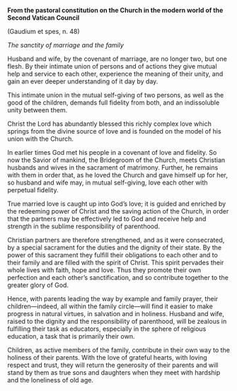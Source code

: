 

**From the pastoral constitution on the Church in the modern world of the Second Vatican Council**

(Gaudium et spes, n. 48)

_The sanctity of marriage and the family_

Husband and wife, by the covenant of marriage, are no longer two, but one flesh. By their intimate union of persons and of actions they give mutual help and service to each other, experience the meaning of their unity, and gain an ever deeper understanding of it day by day.

This intimate union in the mutual self-giving of two persons, as well as the good of the children, demands full fidelity from both, and an indissoluble unity between them.

Christ the Lord has abundantly blessed this richly complex love which springs from the divine source of love and is founded on the model of his union with the Church.

In earlier times God met his people in a covenant of love and fidelity. So now the Savior of mankind, the Bridegroom of the Church, meets Christian husbands and wives in the sacrament of matrimony. Further, he remains with them in order that, as he loved the Church and gave himself up for her, so husband and wife may, in mutual self-giving, love each other with perpetual fidelity.

True married love is caught up into God’s love; it is guided and enriched by the redeeming power of Christ and the saving action of the Church, in order that the partners may be effectively led to God and receive help and strength in the sublime responsibility of parenthood.

Christian partners are therefore strengthened, and as it were consecrated, by a special sacrament for the duties and the dignity of their state. By the power of this sacrament they fulfill their obligations to each other and to their family and are filled with the spirit of Christ. This spirit pervades their whole lives with faith, hope and love. Thus they promote their own perfection and each other’s sanctification, and so contribute together to the greater glory of God.

Hence, with parents leading the way by example and family prayer, their children—indeed, all within the family circle—will find it easier to make progress in natural virtues, in salvation and in holiness. Husband and wife, raised to the dignity and the responsibility of parenthood, will be zealous in fulfilling their task as educators, especially in the sphere of religious education, a task that is primarily their own.

Children, as active members of the family, contribute in their own way to the holiness of their parents. With the love of grateful hearts, with loving respect and trust, they will return the generosity of their parents and will stand by them as true sons and daughters when they meet with hardship and the loneliness of old age.

